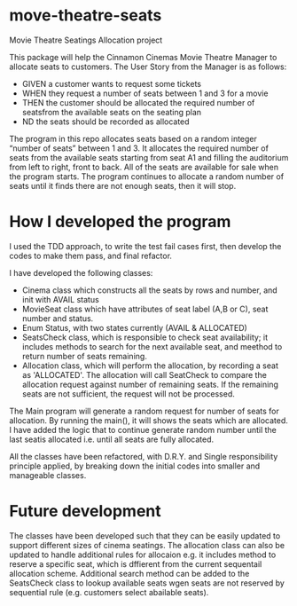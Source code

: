 # move-theatre-seats
Movie Theatre Seatings Allocation project

This package will help the Cinnamon Cinemas Movie Theatre Manager to allocate seats to customers. The User Story from the Manager is as follows:
- GIVEN a customer wants to request some tickets
- WHEN they request a number of seats between 1 and 3 for a movie
- THEN the customer should be allocated the required number of seatsfrom the available seats on the seating plan
- ND the seats should be recorded as allocated

The program in this repo allocates seats based on a random integer “number of seats” between 1 and 3. It allocates the required number of seats from the available seats starting from seat A1 and filling the auditorium from
left to right, front to back. All of the seats are available for sale when the program starts. The program continues to allocate a random number of seats until it finds there are not enough seats, then it will stop.

How I developed the program
===========================
I used the TDD approach, to write the test fail cases first, then develop the codes to make them pass, and final refactor. 

I have developed the following classes:
- Cinema class which constructs all the seats by rows and number, and init with AVAIL status
- MovieSeat class which have attributes of seat label (A,B or C), seat number and status.
- Enum Status, with two states currently (AVAIL & ALLOCATED)
- SeatsCheck class, which is responsible to check seat availability; it includes methods to search for the next available seat, and meethod to return number of seats remaining.
- Allocation class, which will perform the allocation, by recording a seat as 'ALLOCATED'. The allocation will call SeatCheck to compare the allocation request against number of remaining seats. 
If the remaining seats are not sufficient, the request will not be processed.

The Main program will generate a random request for number of seats for allocation. By running the main(), it will shows the seats which are allocated. I have added the logic that to continue generate random number until the last seatis allocated  i.e.
until all seats are fully allocated.

All the classes have been refactored, with D.R.Y. and Single responsibility principle applied, by breaking down the initial codes into smaller and manageable classes.

Future development
=================
The classes have been developed such that they can be easily updated to support different sizes of cinema seatings. The allocation class can also be updated to handle additional rules for allocaion e.g. it includes method to reserve a specific seat, which is dffierent from the current sequentail allocation scheme. Additional search method can be added to the SeatsCheck class to lookup available seats wgen seats are not reserved by sequential rule (e.g. customers select abailable seats).
